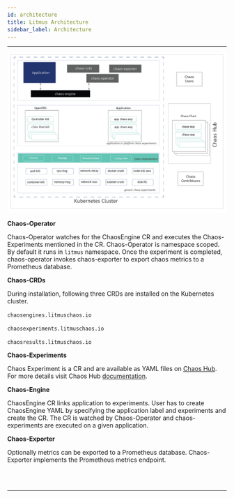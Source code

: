 ```yaml
---
id: architecture 
title: Litmus Architecture
sidebar_label: Architecture 
---
```

<hr>

<img src="/docs/assets/architecture.png" width="800">

**Chaos-Operator**

Chaos-Operator watches for the ChaosEngine CR and executes the Chaos-Experiments mentioned in the CR. Chaos-Operator is namespace scoped. By default it runs in `litmus` namespace. Once the experiment is completed, chaos-operator invokes chaos-exporter to export chaos metrics to a Prometheus database. 

**Chaos-CRDs**

During installation, following three CRDs are installed on the Kubernetes cluster. 

`chaosengines.litmuschaos.io`

`chaosexperiments.litmuschaos.io`

`chaosresults.litmuschaos.io`



**Chaos-Experiments**

Chaos Experiment is a CR and are available as YAML files on <a href=" https://hub.litmuschaos.io" target="_blank">Chaos Hub</a>. For more details visit Chaos Hub [documentation](https://docs.litmuschaos.io/docs/next/chaoshub.html).



**Chaos-Engine**

ChaosEngine CR links application to experiments. User has to create ChaosEngine YAML by specifying the application label and experiments and create the CR. The CR is watched by Chaos-Operator and chaos-experiments are executed on a given application. 



**Chaos-Exporter**

Optionally metrics can be exported to a Prometheus database. Chaos-Exporter implements the  Prometheus metrics endpoint. 



<br>

<br>

<hr>

<br>

<br>

<!-- Global site tag (gtag.js) - Google Analytics -->

<script async src="https://www.googletagmanager.com/gtag/js?id=UA-92076314-12"></script>
<script>
  window.dataLayer = window.dataLayer || [];
  function gtag(){dataLayer.push(arguments);}
  gtag('js', new Date());

  gtag('config', 'UA-92076314-12');
</script>
